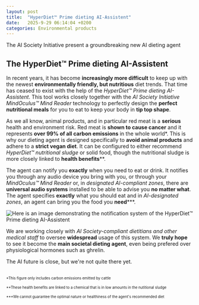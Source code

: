 ```yaml
---
layout: post
title:  "HyperDiet™ Prime dieting AI-Assistent"
date:   2025-9-29 06:14:04 +0200
categories: Environmental products
---
```


The AI Society Initiative present a groundbreaking new AI dieting agent

## The HyperDiet™ Prime dieting AI-Assistent

In recent years, it has become **increasingly more difficult** to keep up with the newest **environmentally friendly, but nutritious** diet trends.
That time has ceased to exist with the help of the *HyperDiet™ Prime dieting AI-Assistent*. This tool works closely together with the *AI Society Initiative MindOculus™ Mind Reader* technology to perfectly design the **perfect nutritional meals** for you to eat to keep your body in **tip top shape**.

As we all know, animal products, and in particular red meat is a **serious** health and environment risk. Red meat is **shown to cause cancer** and it represents **over 99% of all carbon emissions** in the whole world\*. This is why our dieting agent is designed specifically to **avoid animal products** and adhere to a **strict vegan diet**. It can be configured to either recommend *HyperDiet™ nutritional sludge* or solid food, though the nutritional sludge is more closely linked to **health benefits**\*\*.

The agent can notify you **exactly** when you need to eat or drink. It notifies you through any audio device you bring with you, or through your *MindOculus™ Mind Reader* or, in *designated AI-compliant zones*, there are **universal audio systems** installed to be able to advise you **no matter what**. The agent specifies **exactly** what you should eat and in *AI-designated zones*, an agent can bring you the food you **need**\*\*\*.

![Here is an image demonstrating the notification system of the HyperDiet™ Prime dieting AI-Assistent](/static/AISludge.jpg)

We are working closely with *AI Society-compliant dietitians and other medical staff* to oversee **widespread** usage of this system.
We **truly hope** to see it become the **main societal dieting agent**, even being prefered over physiological hormones such as ghrelin.

The AI future is close, but we're not quite there yet.

<br>
<sup><sub>*This figure only includes carbon emissions emitted by cattle</sub></sup>

<sup><sub>**These health benefits are linked to a chemical that is in low amounts in the nutitional sludge</sub></sup>


<sup><sub>***We cannot guarantee the optimal nature or healthiness of the agent's recommended diet</sub></sup>
